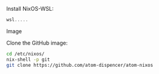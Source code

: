 Install NixOS-WSL:
```ps1
wsl.....
```

Image

Clone the GitHub image:
```sh
cd /etc/nixos/
nix-shell -p git
git clone https://github.com/atom-dispencer/atom-nixos
```
